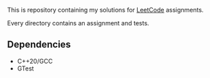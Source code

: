 This is repository containing my solutions for [LeetCode](http://leetcode.com)
assignments.

Every directory contains an assignment and tests.

## Dependencies
- C++20/GCC
- GTest
